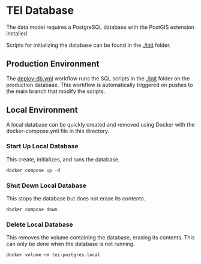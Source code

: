 # TEI Database

The data model requires a PostgreSQL database with the PostGIS extension installed.

Scripts for initializing the database can be found in the [./init](./init/) folder.

## Production Environment

The [deploy-db.yml](/.github/workflows/deploy-db.yml) workflow runs the SQL scripts in the [./init](./init/) folder on the production database. This workflow is automatically triggered on pushes to the main branch that modify the scripts.

## Local Environment

A local database can be quickly created and removed using Docker with the docker-compose.yml file in this directory.

### Start Up Local Database

This create, initializes, and runs the database.

```console
docker compose up -d
```

### Shut Down Local Database

This stops the database but does not erase its contents.

```console
docker compose down
```

### Delete Local Database

This removes the volume containing the database, erasing its contents. This can only be done when the database is not running.

```console
docker volume rm tei-postgres.local
```
